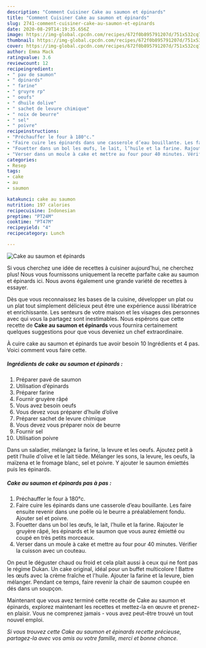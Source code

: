 ```yaml
---
description: "Comment Cuisiner Cake au saumon et épinards"
title: "Comment Cuisiner Cake au saumon et épinards"
slug: 2741-comment-cuisiner-cake-au-saumon-et-epinards
date: 2020-08-29T14:19:35.656Z
image: https://img-global.cpcdn.com/recipes/672f0b895791207d/751x532cq70/cake-au-saumon-et-epinards-photo-principale-de-la-recette.jpg
thumbnail: https://img-global.cpcdn.com/recipes/672f0b895791207d/751x532cq70/cake-au-saumon-et-epinards-photo-principale-de-la-recette.jpg
cover: https://img-global.cpcdn.com/recipes/672f0b895791207d/751x532cq70/cake-au-saumon-et-epinards-photo-principale-de-la-recette.jpg
author: Emma Mack
ratingvalue: 3.6
reviewcount: 12
recipeingredient:
- " pav de saumon"
- " dpinards"
- " farine"
- " gruyre rp"
- " oeufs"
- " dhuile dolive"
- " sachet de levure chimique"
- " noix de beurre"
- " sel"
- " poivre"
recipeinstructions:
- "Préchauffer le four à 180°c."
- "Faire cuire les épinards dans une casserole d’eau bouillante. Les faire ensuite revenir dans une poêle où le beurre a préalablement fondu. Ajouter sel et poivre."
- "Fouetter dans un bol les œufs, le lait, l’huile et la farine. Rajouter le gruyère râpé, les épinards et le saumon que vous aurez émietté ou coupé en très petits morceaux."
- "Verser dans un moule à cake et mettre au four pour 40 minutes. Vérifier la cuisson avec un couteau."
categories:
- Resep
tags:
- cake
- au
- saumon

katakunci: cake au saumon 
nutrition: 197 calories
recipecuisine: Indonesian
preptime: "PT24M"
cooktime: "PT47M"
recipeyield: "4"
recipecategory: Lunch

---
```



![Cake au saumon et épinards](https://img-global.cpcdn.com/recipes/672f0b895791207d/751x532cq70/cake-au-saumon-et-epinards-photo-principale-de-la-recette.jpg)

Si vous cherchez une idée de recettes à cuisiner aujourd'hui, ne cherchez plus! Nous vous fournissons uniquement la recette parfaite cake au saumon et épinards ici. Nous avons également une grande variété de recettes à essayer.

Dès que vous reconnaissez les bases de la cuisine, développer un plat ou un plat tout simplement délicieux peut être une expérience aussi libératrice et enrichissante. Les senteurs de votre maison et les visages des personnes avec qui vous la partagez sont inestimables. Nous espérons que cette recette de <strong> Cake au saumon et épinards </strong> vous fournira certainement quelques suggestions pour que vous deveniez un chef extraordinaire.

<!--inarticleads1-->

À cuire cake au saumon et épinards tue avoir besoin 10 Ingrédients et 4 pas. Voici comment vous faire cette.

##### Ingrédients de cake au saumon et épinards :

1. Préparer  pavé de saumon
1. Utilisation  d’épinards
1. Préparer  farine
1. Fournir  gruyère râpé
1. Vous avez besoin  oeufs
1. Vous devez vous préparer  d’huile d’olive
1. Préparer  sachet de levure chimique
1. Vous devez vous préparer  noix de beurre
1. Fournir  sel
1. Utilisation  poivre


Dans un saladier, mélangez la farine, la levure et les oeufs. Ajoutez petit à petit l&#39;huile d&#39;olive et le lait tiède. Mélanger les sons, la levure, les oeufs, la maïzena et le fromage blanc, sel et poivre. Y ajouter le saumon émiettés puis les épinards. 

<!--inarticleads2-->

##### Cake au saumon et épinards pas à pas :

1. Préchauffer le four à 180°c.
1. Faire cuire les épinards dans une casserole d’eau bouillante. Les faire ensuite revenir dans une poêle où le beurre a préalablement fondu. Ajouter sel et poivre.
1. Fouetter dans un bol les œufs, le lait, l’huile et la farine. Rajouter le gruyère râpé, les épinards et le saumon que vous aurez émietté ou coupé en très petits morceaux.
1. Verser dans un moule à cake et mettre au four pour 40 minutes. Vérifier la cuisson avec un couteau.


On peut le déguster chaud ou froid et cela plait aussi à ceux qui ne font pas le régime Dukan. Un cake original, idéal pour un buffet multicolore ! Battre les œufs avec la crème fraîche et l&#39;huile. Ajouter la farine et la levure, bien mélanger. Pendant ce temps, faire revenir la chair de saumon coupée en dés dans un soupçon. 

<!--inarticleads1-->

<p>
Maintenant que vous avez terminé cette recette de Cake au saumon et épinards, explorez maintenant les recettes et mettez-la en œuvre et prenez-en plaisir. Vous ne comprenez jamais - vous avez peut-être trouvé un tout nouvel emploi.
</p>

<p>
<i>Si vous trouvez cette Cake au saumon et épinards recette précieuse, partagez-la avec vos amis ou votre famille, merci et bonne chance.</i>
</p>
